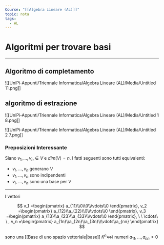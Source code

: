 ```yaml
---
Course: "[[Algebra Lineare (AL)]]"
topic: nota
tags:
  - AL
---
```

# Algoritmi per trovare basi
---


## Algoritmo di completamento

![[UniPi-Appunti/Triennale Informatica/Algebra Lineare (AL)/Media/Untitled 11.png]]

## algoritmo di estrazione

![[UniPi-Appunti/Triennale Informatica/Algebra Lineare (AL)/Media/Untitled 1 8.png]]

![[UniPi-Appunti/Triennale Informatica/Algebra Lineare (AL)/Media/Untitled 2 7.png]]

### Preposizioni Interessante

Siano $v_1,\dots,v_n \in V$  e $dim(V) =n$. I fatti seguenti sono tutti equivalenti:

- $v_1,\dots,v_n$ generano $V$
- $v_1,\dots,v_n$ sono indipendenti
- $v_1,\dots,v_n$  sono una base per $V$

---

I vettori

$$
v_1 =\begin{pmatrix} a_{11}\\0\\0\\\vdots\\0
\end{pmatrix},
v_2 =\begin{pmatrix} a_{12}\\a_{22}\\0\\\vdots\\0
\end{pmatrix},
v_3 =\begin{pmatrix} a_{13}\\a_{23}\\a_{33}\\\vdots\\0
\end{pmatrix},
\ \ \cdots\ \ ,
v_n =\begin{pmatrix} a_{1n}\\a_{2n}\\a_{3n}\\\vdots\\a_{nn}
\end{pmatrix}
$$

sono una [[Base di uno spazio vettoriale|base]] $K^n \iff$i numeri $a_{11},\dots,a_{nn} \not= 0$